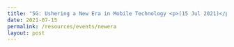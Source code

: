 ```yaml
---
title: "5G: Ushering a New Era in Mobile Technology <p>(15 Jul 2021)</p>"
date: 2021-07-15
permalink: /resources/events/newera
layout: post
---
```







